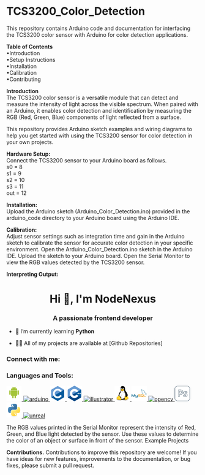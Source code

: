 # TCS3200_Color_Detection                                                                                                                                                                                                     
This repository contains Arduino code and documentation for interfacing the TCS3200 color sensor with Arduino for color detection applications.

**Table of Contents**                                                                                                                                                                                                     
•Introduction                                                                                                                                                                                                     
•Setup Instructions                                                                                                                                                                                                     
•Installation                                                                                                                                                                                                     
•Calibration                                                                                                                                                                                                     
•Contributing                                                                                                                                                                                                     

**Introduction**                                                                                                                                                                                                     
The TCS3200 color sensor is a versatile module that can detect and measure the intensity of light across the visible spectrum. When paired with an Arduino, it enables color detection and identification by measuring the RGB (Red, Green, Blue) components of light reflected from a surface.                                                                                                                                                          

This repository provides Arduino sketch examples and wiring diagrams to help you get started with using the TCS3200 sensor for color detection in your own projects.                                                          

**Hardware Setup:**                                                                                                                                                                                                     
Connect the TCS3200 sensor to your Arduino board as follows.                                                                                                                                                                  
s0 = 8                                                                                                                                                                                                     
s1 = 9                                                                                                                                                                                                     
s2 = 10                                                                                                                                                                                                     
s3 = 11                                                                                                                                                                                                     
out = 12                                                                                                                                                                                                     

**Installation:**                                                                                                                                                                                                     
Upload the Arduino sketch (Arduino_Color_Detection.ino) provided in the arduino_code directory to your Arduino board using the Arduino IDE.

**Calibration:**                                                                                                                                                                                                     
Adjust sensor settings such as integration time and gain in the Arduino sketch to calibrate the sensor for accurate color detection in your specific environment.
Open the Arduino_Color_Detection.ino sketch in the Arduino IDE.
Upload the sketch to your Arduino board.
Open the Serial Monitor to view the RGB values detected by the TCS3200 sensor.

**Interpreting Output:**

<h1 align="center">Hi 👋, I'm NodeNexus</h1>
<h3 align="center">A passionate frontend developer</h3>

- 🌱 I’m currently learning **Python**

- 👨‍💻 All of my projects are available at [Github Repositories]

<h3 align="left">Connect with me:</h3>
<p align="left">
</p>

<h3 align="left">Languages and Tools:</h3>
<p align="left"> <a href="https://developer.android.com" target="_blank" rel="noreferrer"> <img src="https://raw.githubusercontent.com/devicons/devicon/master/icons/android/android-original-wordmark.svg" alt="android" width="40" height="40"/> </a> <a href="https://www.arduino.cc/" target="_blank" rel="noreferrer"> <img src="https://cdn.worldvectorlogo.com/logos/arduino-1.svg" alt="arduino" width="40" height="40"/> </a> <a href="https://www.cprogramming.com/" target="_blank" rel="noreferrer"> <img src="https://raw.githubusercontent.com/devicons/devicon/master/icons/c/c-original.svg" alt="c" width="40" height="40"/> </a> <a href="https://www.w3schools.com/cpp/" target="_blank" rel="noreferrer"> <img src="https://raw.githubusercontent.com/devicons/devicon/master/icons/cplusplus/cplusplus-original.svg" alt="cplusplus" width="40" height="40"/> </a> <a href="https://www.adobe.com/in/products/illustrator.html" target="_blank" rel="noreferrer"> <img src="https://www.vectorlogo.zone/logos/adobe_illustrator/adobe_illustrator-icon.svg" alt="illustrator" width="40" height="40"/> </a> <a href="https://www.linux.org/" target="_blank" rel="noreferrer"> <img src="https://raw.githubusercontent.com/devicons/devicon/master/icons/linux/linux-original.svg" alt="linux" width="40" height="40"/> </a> <a href="https://www.mysql.com/" target="_blank" rel="noreferrer"> <img src="https://raw.githubusercontent.com/devicons/devicon/master/icons/mysql/mysql-original-wordmark.svg" alt="mysql" width="40" height="40"/> </a> <a href="https://opencv.org/" target="_blank" rel="noreferrer"> <img src="https://www.vectorlogo.zone/logos/opencv/opencv-icon.svg" alt="opencv" width="40" height="40"/> </a> <a href="https://www.photoshop.com/en" target="_blank" rel="noreferrer"> <img src="https://raw.githubusercontent.com/devicons/devicon/master/icons/photoshop/photoshop-line.svg" alt="photoshop" width="40" height="40"/> </a> <a href="https://www.python.org" target="_blank" rel="noreferrer"> <img src="https://raw.githubusercontent.com/devicons/devicon/master/icons/python/python-original.svg" alt="python" width="40" height="40"/> </a> <a href="https://unrealengine.com/" target="_blank" rel="noreferrer"> <img src="https://raw.githubusercontent.com/kenangundogan/fontisto/036b7eca71aab1bef8e6a0518f7329f13ed62f6b/icons/svg/brand/unreal-engine.svg" alt="unreal" width="40" height="40"/> </a> </p>

The RGB values printed in the Serial Monitor represent the intensity of Red, Green, and Blue light detected by the sensor.
Use these values to determine the color of an object or surface in front of the sensor.
Example Projects

**Contributions.**
Contributions to improve this repository are welcome! If you have ideas for new features, improvements to the documentation, or bug fixes, please submit a pull request.
